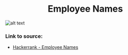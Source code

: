 <h1 align="center">Employee Names</h1>

![alt text](https://images2.imgbox.com/7f/24/4zixJRml_o.png?raw=true)

### Link to source: 
- <a href="https://www.hackerrank.com/challenges/name-of-employees/problem">Hackerrank - Employee Names</a>

